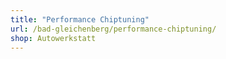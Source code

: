 ```yaml
---
title: "Performance Chiptuning"
url: /bad-gleichenberg/performance-chiptuning/
shop: Autowerkstatt
---
```

